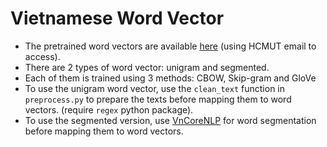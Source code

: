 # Vietnamese Word Vector

* The pretrained word vectors are available [here](https://drive.google.com/open?id=1aIRcRu7YloDjm8f-zaM0ZUCDLzHC0QzI) (using HCMUT email to access).
* There are 2 types of word vector: unigram and segmented.
* Each of them is trained using 3 methods: CBOW, Skip-gram and GloVe
* To use the unigram word vector, use the `clean_text` function in `preprocess.py` to prepare the texts before mapping them to word vectors. (require `regex` python package).
* To use the segmented version, use [VnCoreNLP](https://github.com/vncorenlp/VnCoreNLP) for word segmentation before mapping them to word vectors.